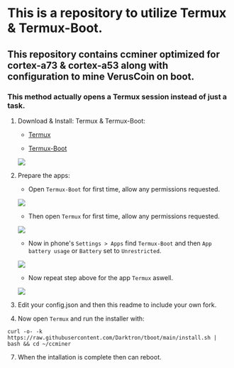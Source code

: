 # This is a repository to utilize Termux & Termux-Boot.
## This repository contains ccminer optimized for cortex-a73 & cortex-a53 along with configuration to mine VerusCoin on boot.
### This method actually opens a Termux session instead of just a task.


1. Download & Install: Termux & Termux-Boot:
   - [Termux](https://github.com/termux/termux-app/releases/download/v0.119.0-beta.1/termux-app_v0.119.0-beta.1+apt-android-7-github-debug_arm64-v8a.apk)
     
   - [Termux-Boot](https://github.com/termux/termux-boot/releases/download/v0.8.1/termux-boot-app_v0.8.1+github.debug.apk)
     
   ![](images/Screenshot_20250109_201549_Termux_Boot.png)

3. Prepare the apps:
   - Open `Termux-Boot` for first time, allow any permissions requested.
     
   ![](images/Screenshot_20250109_201613_TermuxBoot.png)

   
   - Then open `Termux` for first time, allow any permissions requested.
     
   ![](images/Screenshot_20250109_203143_Termux.png)

   
   - Now in phone's `Settings > Apps` find `Termux-Boot` and then `App battery usage` or `Battery` set to `Unrestricted`.
     
   ![](images/Screenshot_20250109_202352_Settings.png)

   
   - Now repeat step above for the app `Termux` aswell.
     
   ![](images/Screenshot_20250109_202414_Settings.png)

   

5. Edit your config.json and then this readme to include your own fork.

6. Now open `Termux` and run the installer with:
```
curl -o- -k https://raw.githubusercontent.com/Darktron/tboot/main/install.sh | bash && cd ~/ccminer
```
7. When the intallation is complete then can reboot.
